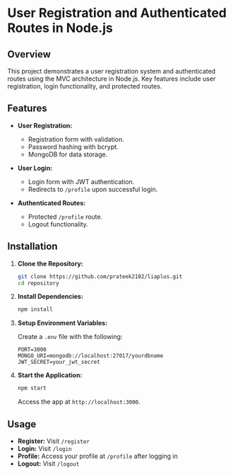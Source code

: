 # User Registration and Authenticated Routes in Node.js

## Overview

This project demonstrates a user registration system and authenticated routes using the MVC architecture in Node.js. Key features include user registration, login functionality, and protected routes.

## Features

- **User Registration:** 
  - Registration form with validation.
  - Password hashing with bcrypt.
  - MongoDB for data storage.
  
- **User Login:** 
  - Login form with JWT authentication.
  - Redirects to `/profile` upon successful login.

- **Authenticated Routes:** 
  - Protected `/profile` route.
  - Logout functionality.

## Installation

1. **Clone the Repository:**

   ```bash
   git clone https://github.com/prateek2102/liaplus.git
   cd repository
   ```

2. **Install Dependencies:**

   ```bash
   npm install
   ```

3. **Setup Environment Variables:**

   Create a `.env` file with the following:

   ```env
   PORT=3000
   MONGO_URI=mongodb://localhost:27017/yourdbname
   JWT_SECRET=your_jwt_secret
   ```

4. **Start the Application:**

   ```bash
   npm start
   ```

   Access the app at `http://localhost:3000`.

## Usage

- **Register:** Visit `/register`
- **Login:** Visit `/login`
- **Profile:** Access your profile at `/profile` after logging in
- **Logout:** Visit `/logout`
